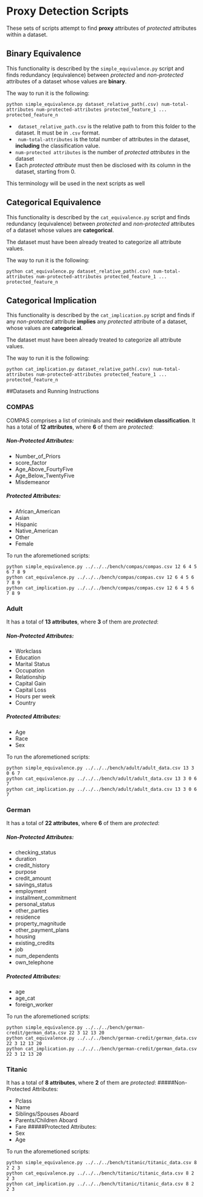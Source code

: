 # Proxy Detection Scripts
These sets of scripts attempt to find **proxy** attributes of *protected* attributes within a dataset. 

## Binary Equivalence
This functionality is described by the ```simple_equivalence.py``` script and finds redundancy (equivalence) between *protected* and *non-protected* attributes of a dataset whose values are **binary**.

The way to run it is the following:
``` 
python simple_equivalence.py dataset_relative_path(.csv) num-total-attributes num-protected-attributes protected_feature_1 ... protected_feature_n
```
* ``` dataset_relative_path.csv``` is the relative path to from this folder to the dataset. It must be in ```.csv``` format.
* ``` num-total-attributes``` is the total number of attributes in the dataset, **including** the classification value.
* ```num-protected attributes``` is the number of *protected attributes* in the dataset
* Each *protected attribute* must then be disclosed with its column in the dataset, starting from 0.

This terminology will be used in the next scripts as well

## Categorical Equivalence
This functionality is described by the ```cat_equivalence.py``` script and finds redundancy (equivalence) between *protected* and *non-protected* attributes of a dataset whose values are **categorical**. 

The dataset must have been already treated to categorize all attribute values.

The way to run it is the following:
``` 
python cat_equivalence.py dataset_relative_path(.csv) num-total-attributes num-protected-attributes protected_feature_1 ... protected_feature_n
```

## Categorical Implication
This functionality is described by the ```cat_implication.py``` script and finds if any *non-protected* attribute **implies** any *protected* attribute of a dataset, whose values are **categorical**. 

The dataset must have been already treated to categorize all attribute values.

The way to run it is the following:
``` 
python cat_implication.py dataset_relative_path(.csv) num-total-attributes num-protected-attributes protected_feature_1 ... protected_feature_n
```

##Datasets and Running Instructions
### COMPAS
COMPAS comprises a list of criminals and their **recidivism classification**. It has a total of **12 attributes**, where **6** of them are *protected*:

##### Non-Protected Attributes:
* Number_of_Priors
* score_factor
* Age_Above_FourtyFive
* Age_Below_TwentyFive
* Misdemeanor

##### Protected Attributes:
* African_American
* Asian
* Hispanic
* Native_American
* Other
* Female

To run the aforemetioned scripts: 

```
python simple_equivalence.py ../../../bench/compas/compas.csv 12 6 4 5 6 7 8 9
python cat_equivalence.py ../../../bench/compas/compas.csv 12 6 4 5 6 7 8 9
python cat_implication.py ../../../bench/compas/compas.csv 12 6 4 5 6 7 8 9
```

### Adult
It has a total of **13 attributes**, where **3** of them are *protected*:
##### Non-Protected Attributes:
* Workclass
* Education
* Marital Status
* Occupation
* Relationship
* Capital Gain
* Capital Loss
* Hours per week
* Country

##### Protected Attributes:
* Age
* Race
* Sex

To run the aforemetioned scripts: 
```
python simple_equivalence.py ../../../bench/adult/adult_data.csv 13 3 0 6 7
python cat_equivalence.py ../../../bench/adult/adult_data.csv 13 3 0 6 7
python cat_implication.py ../../../bench/adult/adult_data.csv 13 3 0 6 7    
```


### German
It has a total of **22 attributes**, where **6** of them are *protected*:

##### Non-Protected Attributes:
* checking_status
* duration
* credit_history
* purpose
* credit_amount
* savings_status
* employment
* installment_commitment
* personal_status
* other_parties
* residence
* property_magnitude
* other_payment_plans
* housing
* existing_credits
* job
* num_dependents
* own_telephone

##### Protected Attributes:
* age
* age_cat
* foreign_worker

To run the aforemetioned scripts: 
```
python simple_equivalence.py ../../../bench/german-credit/german_data.csv 22 3 12 13 20
python cat_equivalence.py ../../../bench/german-credit/german_data.csv 22 3 12 13 20
python cat_implication.py ../../../bench/german-credit/german_data.csv 22 3 12 13 20    
```

### Titanic
It has a total of **8 attributes**, where **2** of them are *protected*:
#####Non-Protected Attributes:
* Pclass
* Name
* Siblings/Spouses Aboard
* Parents/Children Aboard
* Fare
#####Protected Attributes:
* Sex
* Age

To run the aforemetioned scripts: 
```
python simple_equivalence.py ../../../bench/titanic/titanic_data.csv 8 2 2 3
python cat_equivalence.py ../../../bench/titanic/titanic_data.csv 8 2 2 3
python cat_implication.py ../../../bench/titanic/titanic_data.csv 8 2 2 3 
```

